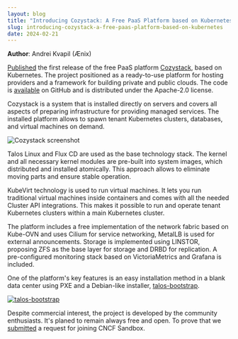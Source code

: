 ```yaml
---
layout: blog
title: "Introducing Cozystack: A Free PaaS Platform based on Kubernetes"
slug: introducing-cozystack-a-free-paas-platform-based-on-kubernetes
date: 2024-02-21
---
```


**Author**: Andrei Kvapil (Ænix)

[Published](https://github.com/cozystack/cozystack/releases/tag/v0.1.0) the first release of the free PaaS platform [Cozystack](https://github.com/cozystack/cozystack/releases/tag/v0.1.0), based on Kubernetes.
The project positioned as a ready-to-use platform for hosting providers and a framework for building private and public clouds. The code is [available](https://github.com/cozystack/cozystack) on GitHub and is distributed under the Apache-2.0 license.

Cozystack is a system that is installed directly on servers and covers all aspects of preparing infrastructure for providing managed services. The installed platform allows to spawn tenant Kubernetes clusters, databases, and virtual machines on demand.

![Cozystack screenshot](https://cozystack.io/img/screenshot.png)

Talos Linux and Flux CD are used as the base technology stack. The kernel and all necessary kernel modules are pre-built into system images, which distributed and installed atomically.
This approach allows to eliminate moving parts and ensure stable operation.

KubeVirt technology is used to run virtual machines. It lets you run traditional virtual machines inside containers and comes with all the needed Cluster API integrations. This makes it possible to run and operate tenant Kubernetes clusters within a main Kubernetes cluster.

The platform includes a free implementation of the network fabric based on Kube-OVN and uses Cilium for service networking, MetalLB is used for external announcements.
Storage is implemented using LINSTOR, proposing ZFS as the base layer for storage and DRBD for replication.
A pre-configured monitoring stack based on VictoriaMetrics and Grafana is included.

One of the platform's key features is an easy installation method in a blank data center using PXE and a Debian-like installer, [talos-bootstrap](https://github.com/cozystack/talos-bootstrap/).

[![talos-bootstrap](https://asciinema.org/a/627123.svg)](https://asciinema.org/a/627123?autoplay=1)

Despite commercial interest, the project is developed by the community enthusiasts.
It's planed to remain always free and open. To prove that we [submitted](https://github.com/cncf/sandbox/issues/87) a request for joining CNCF Sandbox.
